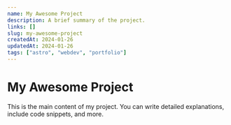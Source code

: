 ```yaml
---
name: My Awesome Project
description: A brief summary of the project.
links: []
slug: my-awesome-project
createdAt: 2024-01-26
updatedAt: 2024-01-26
tags: ["astro", "webdev", "portfolio"]
---
```


# My Awesome Project

This is the main content of my project.
You can write detailed explanations, include code snippets, and more.
